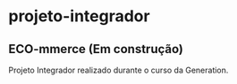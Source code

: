 # projeto-integrador

  <h2>ECO-mmerce (Em construção)</h2>
    <p> Projeto Integrador realizado durante o curso da Generation.
    </p>
